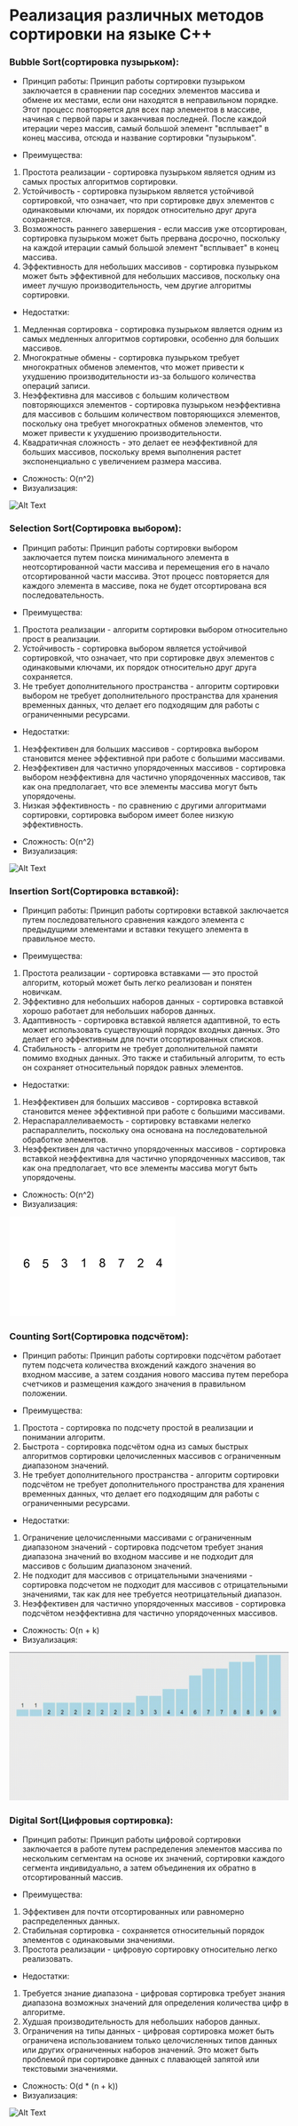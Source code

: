 # Реализация различных методов сортировки на языке C++

### Bubble Sort(сортировка пузырьком):

- Принцип работы:
Принцип работы сортировки пузырьком заключается в сравнении пар соседних элементов массива и обмене их местами, если они находятся в неправильном порядке.
Этот процесс повторяется для всех пар элементов в массиве, начиная с первой пары и заканчивая последней.
После каждой итерации через массив, самый большой элемент "всплывает" в конец массива, отсюда и название сортировки "пузырьком".

- Преимущества:
1. Простота реализации - сортировка пузырьком является одним из самых простых алгоритмов сортировки.
2. Устойчивость - сортировка пузырьком является устойчивой сортировкой, что означает, что при сортировке двух элементов с одинаковыми ключами, их порядок относительно друг друга сохраняется.
3. Возможность раннего завершения - если массив уже отсортирован, сортировка пузырьком может быть прервана досрочно, поскольку на каждой итерации самый большой элемент "всплывает" в конец массива.
4. Эффективность для небольших массивов - сортировка пузырьком может быть эффективной для небольших массивов, поскольку она имеет лучшую производительность, чем другие алгоритмы сортировки.
- Недостатки:
1. Медленная сортировка - cортировка пузырьком является одним из самых медленных алгоритмов сортировки, особенно для больших массивов.
2. Многократные обмены - сортировка пузырьком требует многократных обменов элементов, что может привести к ухудшению производительности из-за большого количества операций записи.
3. Неэффективна для массивов с большим количеством повторяющихся элементов - сортировка пузырьком неэффективна для массивов с большим количеством повторяющихся элементов, поскольку она требует многократных обменов элементов, что может привести к ухудшению производительности.
4. Квадратичная сложность - это делает ее неэффективной для больших массивов, поскольку время выполнения растет экспоненциально с увеличением размера массива.

- Сложность: O(n^2)
- Визуализация:

![Alt Text](https://media.tproger.ru/uploads/2017/09/BubbleSort.gif)

### Selection Sort(Сортировка выбором):

- Принцип работы:
Принцип работы сортировки выбором заключается путем поиска минимального элемента в неотсортированной части массива и перемещения его в начало отсортированной части массива.
Этот процесс повторяется для каждого элемента в массиве, пока не будет отсортирована вся последовательность.

- Преимущества:
1. Простота реализации - алгоритм сортировки выбором относительно прост в реализации.
2. Устойчивость - сортировка выбором является устойчивой сортировкой, что означает, что при сортировке двух элементов с одинаковыми ключами, их порядок относительно друг друга сохраняется.
3. Не требует дополнительного пространства - алгоритм сортировки выбором не требует дополнительного пространства для хранения временных данных, что делает его подходящим для работы с ограниченными ресурсами.
- Недостатки:
1. Неэффективен для больших массивов - сортировка выбором становится менее эффективной при работе с большими массивами.
2. Неэффективен для частично упорядоченных массивов - сортировка выбором неэффективна для частично упорядоченных массивов, так как она предполагает, что все элементы массива могут быть упорядочены.
3. Низкая эффективность - по сравнению с другими алгоритмами сортировки, сортировка выбором имеет более низкую эффективность.

- Сложность: O(n^2)
- Визуализация:

![Alt Text](https://assets.leetcode.com/users/images/d487d7c3-2cfd-4e6b-8da8-97eb72298d49_1627064918.3512065.gif)

### Insertion Sort(Сортировка вставкой):

- Принцип работы:
Принцип работы сортировки вставкой заключается путем последовательного сравнения каждого элемента с предыдущими элементами и вставки текущего элемента в правильное место.

- Преимущества:
1. Простота реализации - сортировка вставками — это простой алгоритм, который может быть легко реализован и понятен новичкам.
2. Эффективно для небольших наборов данных - сортировка вставкой хорошо работает для небольших наборов данных.
3. Адаптивность - сортировка вставкой является адаптивной, то есть может использовать существующий порядок входных данных. Это делает его эффективным для почти отсортированных списков.
4. Стабильность - алгоритм не требует дополнительной памяти помимо входных данных. Это также и стабильный алгоритм, то есть он сохраняет относительный порядок равных элементов.
- Недостатки:
1. Неэффективен для больших массивов - сортировка вставкой становится менее эффективной при работе с большими массивами.
2. Нераспараллеливаемость - сортировку вставками нелегко распараллелить, поскольку она основана на последовательной обработке элементов.
3. Неэффективен для частично упорядоченных массивов - сортировка вставкой неэффективна для частично упорядоченных массивов, так как она предполагает, что все элементы массива могут быть упорядочены.

- Сложность: O(n^2)
- Визуализация:

![Alt Text](https://github.com/qcha/JBook/blob/master/images/algorithms/sorting/insertion/insertion_sort.gif?raw=true)

### Counting Sort(Сортировка подсчётом):

- Принцип работы:
Принцип работы сортировки подсчётом работает путем подсчета количества вхождений каждого значения во входном массиве, а затем создания нового массива путем перебора счетчиков и размещения каждого значения в правильном положении.

- Преимущества:
1. Простота - сортировка по подсчету простой в реализации и понимании алгоритм.
2. Быстрота - сортировка подсчётом одна из самых быстрых алгоритмов сортировки целочисленных массивов с ограниченным диапазоном значений.
3. Не требует дополнительного пространства - алгоритм сортировки подсчётом не требует дополнительного пространства для хранения временных данных, что делает его подходящим для работы с ограниченными ресурсами.
- Недостатки:
1. Ограничение целочисленными массивами с ограниченным диапазоном значений - сортировка подсчетом требует знания диапазона значений во входном массиве и не подходит для массивов с большим диапазоном значений.
2. Не подходит для массивов с отрицательными значениями - сортировка подсчетом не подходит для массивов с отрицательными значениями, так как для нее требуется неотрицательный диапазон.
3. Неэффективен для частично упорядоченных массивов - сортировка подсчётом неэффективна для частично упорядоченных массивов.

- Сложность: O(n + k)
- Визуализация:

![Alt Text](https://github.com/Vitaminvp/Sorting-Algorithms/blob/master/public/counting-sort-animation.gif?raw=true)

### Digital Sort(Цифровыя сортировка):

- Принцип работы:
Принцип работы цифровой сортировки заключается в работе путем распределения элементов массива по нескольким сегментам на основе их значений, сортировки каждого сегмента индивидуально, а затем объединения их обратно в отсортированный массив.

- Преимущества:
1. Эффективен для почти отсортированных или равномерно распределенных данных.
2. Стабильная сортировка - сохраняется относительный порядок элементов с одинаковыми значениями.
3. Простота реализации - цифровую сортировку относительно легко реализовать.
- Недостатки:
1. Требуется знание диапазона - цифровая сортировка требует знания диапазона возможных значений для определения количества цифр в алгоритме.
2. Худшая производительность для небольших наборов данных.
3. Ограничения на типы данных - цифровая сортировка может быть ограничена использованием только целочисленных типов данных или других ограниченных наборов значений. Это может быть проблемой при сортировке данных с плавающей запятой или текстовыми значениями.

- Сложность: O(d * (n + k))
- Визуализация:

![Alt Text](https://images3.russianblogs.com/652/77/778be5e0321f9ae7a20d2cc15d1da04c.gif)
